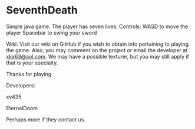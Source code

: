 SeventhDeath
============

Simple java game. The player has seven lives. 
Controls:
WASD to move the player
Spacebar to swing your sword

Wiki:
Visit our wiki on GitHub if you wish to obtain info pertaining to playing the game. Also, you may comment on the project or email the developer at xkx63@aol.com. We may have a possible texturer, but you may still apply if that is your specialty.

Thanks for playing

Developers:

xv435

EternalDoom

Perhaps more if they contact us.
